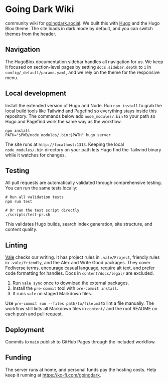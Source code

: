 # Going Dark Wiki

community wiki for [goingdark.social](https://goingdark.social).
We built this with [Hugo](https://gohugo.io) and the Hugo Blox theme.
The site loads in dark mode by default, and you can switch themes from the header.

## Navigation

The HugoBlox documentation sidebar handles all navigation for us. We keep it focused on section-level pages by setting `docs.sidebar.depth` to `1` in `config/_default/params.yaml`, and we rely on the theme for the responsive menu.

## Local development

Install the extended version of Hugo and Node. Run `npm install` to grab the local build tools like Tailwind and Pagefind so everything stays inside this repository. The commands below add `node_modules/.bin` to your path so Hugo and Pagefind work the same way as the workflow.

```shell
npm install
PATH="$PWD/node_modules/.bin:$PATH" hugo server
```

The site runs at `http://localhost:1313`. Keeping the local `node_modules/.bin` directory on your path lets Hugo find the Tailwind binary while it watches for changes.

## Testing

All pull requests are automatically validated through comprehensive testing. You can run the same tests locally:

```shell
# Run all validation tests
npm run test

# Or run the test script directly
./scripts/test-pr.sh
```

This validates Hugo builds, search index generation, site structure, and content quality.

## Linting

[Vale](https://vale.sh) checks our writing. It has project rules in `.vale/Project`, friendly rules in `.vale/friendly`, and the Alex and Write Good packages. They cover Fediverse terms, encourage casual language, require alt text, and prefer code formatting for handles. Docs in `content/docs/legal/` are excluded.

1. Run `vale sync` once to download the external packages.
2. Install the `pre-commit` tool with `pre-commit install`.
3. It runs `vale` on staged Markdown files.

Use `pre-commit run --files path/to/file.md` to lint a file manually. The workflow still lints all Markdown files in `content/` and the root README on each push and pull request.

## Deployment

Commits to `main` publish to GitHub Pages through the included workflow.

## Funding

The server runs at home, and personal funds pay the hosting costs. Help keep it running at <https://ko-fi.com/goingdark>.

